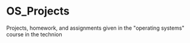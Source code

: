 # OS_Projects
Projects, homework, and assignments given in the "operating systems" course in the technion
